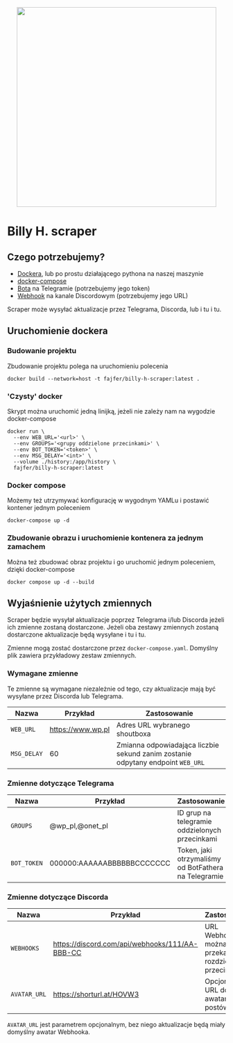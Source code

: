 <div align="center">
<img width="460" src="https://raw.githubusercontent.com/fajfer/billy-h-scraper/main/assets/logo.jpg">
</div>

# Billy H. scraper #

## Czego potrzebujemy? ##

- [Dockera](https://docs.docker.com/get-docker/), lub po prostu działającego pythona na naszej maszynie
- [docker-compose](https://docs.docker.com/compose/install/)
- [Bota](https://docs.microsoft.com/en-us/azure/bot-service/bot-service-channel-connect-telegram?view=azure-bot-service-4.0) na Telegramie (potrzebujemy jego token)
- [Webhook](https://discord.com/developers/docs/resources/webhook) na kanale Discordowym (potrzebujemy jego URL)

Scraper może wysyłać aktualizacje przez Telegrama, Discorda, lub i tu i tu.

## Uruchomienie dockera ##

### Budowanie projektu  ###

Zbudowanie projektu polega na uruchomieniu polecenia

```console
docker build --network=host -t fajfer/billy-h-scraper:latest .
```

### 'Czysty' docker ###

Skrypt można uruchomić jedną linijką, jeżeli nie zależy nam na wygodzie docker-compose

```console
docker run \
  --env WEB_URL='<url>' \
  --env GROUPS='<grupy oddzielone przecinkami>' \
  --env BOT_TOKEN='<token>' \
  --env MSG_DELAY='<int>' \
  --volume ./history:/app/history \
  fajfer/billy-h-scraper:latest
```

### Docker compose ###

Możemy też utrzymywać konfigurację w wygodnym YAMLu i postawić kontener jednym poleceniem

```console
docker-compose up -d
```

### Zbudowanie obrazu i uruchomienie kontenera za jednym zamachem

Można też zbudować obraz projektu i go uruchomić jednym poleceniem, dzięki docker-compose

```console
docker compose up -d --build
```

## Wyjaśnienie użytych zmiennych ##

Scraper będzie wysyłał aktualizacje poprzez Telegrama i/lub Discorda jeżeli ich zmienne zostaną dostarczone.
Jeżeli oba zestawy zmiennych zostaną dostarczone aktualizacje będą wysyłane i tu i tu.

Zmienne mogą zostać dostarczone przez `docker-compose.yaml`.
Domyślny plik zawiera przykładowy zestaw zmiennych.

### Wymagane zmienne ###

Te zmienne są wymagane niezależnie od tego, czy aktualizacje mają być wysyłane przez Discorda lub Telegrama.

| Nazwa          | Przykład  |  Zastosowanie  |
|----------------|-----------|----------------|
| `WEB_URL`      | https://www.wp.pl          | Adres URL wybranego shoutboxa |
| `MSG_DELAY`    | 60                         | Zmianna odpowiadająca liczbie sekund zanim zostanie odpytany endpoint `WEB_URL` |

### Zmienne dotyczące Telegrama ###

| Nazwa          | Przykład  |  Zastosowanie  |
|----------------|-----------|----------------|
| `GROUPS`       | @wp_pl,@onet_pl            | ID grup na telegramie oddzielonych przecinkami |
| `BOT_TOKEN`    | 000000:AAAAAABBBBBBCCCCCCC | Token, jaki otrzymaliśmy od BotFathera na Telegramie |

### Zmienne dotyczące Discorda ###

| Nazwa          | Przykład  |  Zastosowanie                      |
|----------------|-----------|------------------------------------|
| `WEBHOOKS`     | https://discord.com/api/webhooks/111/AA-BBB-CC | URL Webhooków, można przekazać kila rozdzielonych przecinkami |
| `AVATAR_URL`   | https://shorturl.at/HOVW3                      | Opcjonalny URL do awatara postów |

`AVATAR_URL` jest parametrem opcjonalnym, bez niego aktualizacje będą miały domyślny awatar Webhooka.
